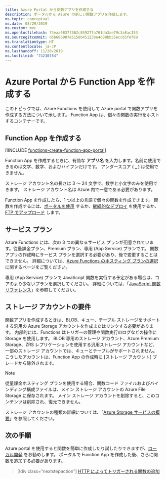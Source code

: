 ```yaml
---
title: Azure Portal から関数アプリを作成する
description: ポータルから Azure の新しい関数アプリを作成します。
ms.topic: conceptual
ms.date: 08/29/2019
ms.custom: mvc
ms.openlocfilehash: 74eaa6837f362c849277a761da3ae79c3a8ac353
ms.sourcegitcommit: d6b68b907e5158b451239e4c09bb55eccb5fef89
ms.translationtype: HT
ms.contentlocale: ja-JP
ms.lasthandoff: 11/20/2019
ms.locfileid: "74230784"
---
```

# <a name="create-a-function-app-from-the-azure-portal"></a>Azure Portal から Function App を作成する

このトピックでは、Azure Functions を使用して Azure portal で関数アプリを作成する方法について示します。 Function App は、個々の関数の実行をホストするコンテナーです。 

## <a name="create-a-function-app"></a>Function App を作成する

[!INCLUDE [functions-create-function-app-portal](../../includes/functions-create-function-app-portal.md)]

Function App を作成するときに、有効な **アプリ名** を入力します。名前に使用できるのは文字、数字、およびハイフンだけです。 アンダースコア ( **_** ) は使用できません。

ストレージ アカウント名の長さは 3 ～ 24 文字で、数字と小文字のみを使用できます。 ストレージ アカウント名は Azure 内で一意である必要があります。 

Function App を作成したら、1 つ以上の言語で個々の関数を作成できます。 関数を作成するには、[ポータルを使用](functions-create-first-azure-function.md#create-function) するか、[継続的なデプロイ](functions-continuous-deployment.md) を使用するか、[FTP でアップロード](https://github.com/projectkudu/kudu/wiki/Accessing-files-via-ftp) します。

## <a name="service-plans"></a>サービス プラン

Azure Functions には、次の 3 つの異なるサービス プランが用意されています。従量課金プラン、Premium プラン、専用 (App Service) プランです。 関数アプリの作成時にサービス プランを選択する必要があり、後で変更することはできません。 詳細については、[Azure Functions のホスティング プランの選択](functions-scale.md) に関するページをご覧ください。

専用 (App Service) プランで JavaScript 関数を実行する予定がある場合は、コアのより少ないプランを選択してください。 詳細については、「[JavaScript 関数リファレンス](functions-reference-node.md#choose-single-vcpu-app-service-plans)」を参照してください。

<a name="storage-account-requirements"></a>

## <a name="storage-account-requirements"></a>ストレージ アカウントの要件

関数アプリを作成するときは、BLOB、キュー、テーブル ストレージをサポートする汎用の Azure Storage アカウントを作成またはリンクする必要があります。 内部的には、Functions はトリガーの管理や関数実行のログなどの操作に Storage を使用します。 BLOB 専用のストレージ アカウント、Azure Premium Storage、ZRS レプリケーションを使用する汎用ストレージ アカウントなど、一部のストレージ アカウントでは、キューとテーブルがサポートされません。 こうしたアカウントは、Function App の作成時に [ストレージ アカウント] ブレードから除外されます。

>[!NOTE]
>従量課金ホスティング プランを使用する場合、関数コード ファイルおよびバインディング構成ファイルは、メイン ストレージ アカウントの Azure File Storage に保存されます。 メイン ストレージ アカウントを削除すると、このコンテンツは削除され、復元できません。

ストレージ アカウントの種類の詳細については、「[Azure Storage サービスの概要](../storage/common/storage-introduction.md#azure-storage-services)」を参照してください。 

## <a name="next-steps"></a>次の手順

Azure portal を使用すると関数を簡単に作成したり試したりできますが、[ローカル開発](functions-develop-local.md) をお勧めします。 ポータルで Function App を作成した後、さらに関数を追加する必要があります。 

> [!div class="nextstepaction"]
> [HTTP によってトリガーされる関数の追加](functions-create-first-azure-function.md#create-function)
